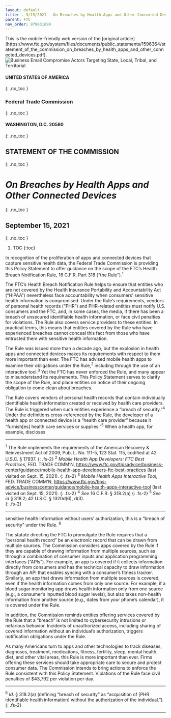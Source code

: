 ```yaml
---
layout: default
title: . 9/15/2021 - On Breaches by Health Apps and Other Connected Devices  
parent: FTC 
nav_order: 979031699 
---
```

<style>
.dont-break-out {
  /* These are technically the same, but use both */
  overflow-wrap: break-word;
  word-wrap: break-word;

  -ms-word-break: break-all;
  /* This is the dangerous one in WebKit, as it breaks things wherever */
  word-break: break-all;
  /* Instead use this non-standard one: */
  word-break: break-word;
}
</style>

<div class="dont-break-out" markdown="1">
This is the mobile-friendly web version of the [original article](https://www.ftc.gov/system/files/documents/public_statements/1596364/statement_of_the_commission_on_breaches_by_health_apps_and_other_connected_devices.pdf).

<img src="https://statics.bsafes.com/images/publications/statement_of_the_commission_on_breaches_by_health_apps_and_other_connected_devices.png" alt="Business Email Compromise Actors Targeting State, Local, Tribal, and Territorial" style="display:block; margin:0 auto">

#### UNITED STATES OF AMERICA  
{: .no_toc }
### Federal Trade Commission
{: .no_toc }
#### WASHINGTON, D.C. 20580
{: .no_toc }

## STATEMENT OF THE COMMISSION
{: .no_toc }
# _On Breaches by Health Apps and Other Connected Devices_
{: .no_toc }

## September 15, 2021 
{: .no_toc }  
1. TOC
{:toc}

In recognition of the proliferation of apps and connected devices that capture sensitive health data, the Federal Trade Commission is providing this Policy Statement to offer guidance on the scope of the FTC’s Health Breach Notification Rule, 16 C.F.R. Part 318 (“the Rule”).<sup>1</sup>
 
The FTC’s Health Breach Notification Rule helps to ensure that entities who are not covered by the Health Insurance Portability and Accountability Act (“HIPAA”) nevertheless face accountability when consumers’ sensitive health information is compromised. Under the Rule’s requirements, vendors of personal health records (“PHR”) and PHR-related entities must notify U.S. consumers and the FTC, and, in some cases, the media, if there has been a breach of unsecured identifiable health information, or face civil penalties for violations. The Rule also covers service providers to these entities. In practical terms, this means that entities covered by the Rule who have experienced breaches cannot conceal this fact from those who have entrusted them with sensitive health information. 

The Rule was issued more than a decade ago, but the explosion in health apps and connected devices makes its requirements with respect to them more important than ever. The FTC has advised mobile health apps to examine their obligations under the Rule,<sup>2</sup> including through the use of an interactive tool.<sup>3</sup> Yet the FTC has never enforced the Rule, and many appear to misunderstand its requirements. This Policy Statement serves to clarify the scope of the Rule, and place entities on notice of their ongoing obligation to come clean about breaches.

The Rule covers vendors of personal health records that contain individually identifiable health information created or received by health care providers. The Rule is triggered when such entities experience a “breach of security.”<sup>4</sup> Under the definitions cross-referenced by the Rule, the developer of a health app or connected device is a “health care provider” because it “furnish[es] health care services or supplies.”<sup>5</sup> When a health app, for example, discloses

***
<sup>1</sup> The Rule implements the requirements of the American Recovery & Reinvestment Act of 2009, Pub. L. No. 111-5, 123 Stat. 115, codified at 42 U.S.C. § 17937.
{: .fs-2}
<sup>2</sup> _Mobile Health App Developers: FTC Best Practices_, FED. TRADE COMM’N, https://www.ftc.gov/tipsadvice/business-center/guidance/mobile-health-app-developers-ftc-best-practices (last visited on Sept. 15, 2021).
{: .fs-2}
<sup>3</sup> _Mobile Health Apps Interactive Tool_, FED. TRADE COMM’N, https://www.ftc.gov/tips-advice/businesscenter/guidance/mobile-health-apps-interactive-tool (last visited on Sept. 15, 2021). 
{: .fs-2}
<sup>4</sup> _See_ 16 C.F.R. § 318.2(a)
{: .fs-2}
<sup>5</sup> _See id_ § 318.2; 42 U.S.C. § 1320d(6), d(3).  
{: .fs-2}
***

sensitive health information without users’ authorization, this is a “breach of security” under the Rule. <sup>6</sup>

The statute directing the FTC to promulgate the Rule requires that a “personal health record” be an electronic record that can be drawn from multiple sources. The Commission considers apps covered by the Rule if they are capable of drawing information from multiple sources, such as through a combination of consumer inputs and application programming interfaces (“APIs”). For example, an app is covered if it collects information directly from consumers and has the technical capacity to draw information through an API that enables syncing with a consumer’s fitness tracker. Similarly, an app that draws information from multiple sources is covered, even if the health information comes from only one source. For example, if a blood sugar monitoring app draws health information only from one source (e.g., a consumer’s inputted blood sugar levels), but also takes non-health information from another source (e.g., dates from your phone’s calendar), it is covered under the Rule. 

In addition, the Commission reminds entities offering services covered by the Rule that a “breach” is not limited to cybersecurity intrusions or nefarious behavior. Incidents of unauthorized access, including sharing of covered information without an individual’s authorization, triggers notification obligations under the Rule. 

As many Americans turn to apps and other technologies to track diseases, diagnoses, treatment, medications, fitness, fertility, sleep, mental health, diet, and other vital areas, this Rule is more important than ever. Firms offering these services should take appropriate care to secure and protect consumer data. The Commission intends to bring actions to enforce the Rule consistent with this Policy Statement. Violations of the Rule face civil penalties of $43,792 per violation per day. 

***
<sup>6</sup> _Id._ § 318.2(a) (defining “breach of security” as “acquisition of [PHR identifiable health information] without the authorization of the individual.”). 
{: .fs-2}
***

</div>

